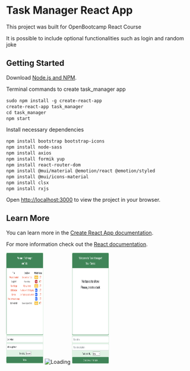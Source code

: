 # Task Manager React App

This project was built for OpenBootcamp React Course

It is possible to include optional functionalities 
such as login and random joke

## Getting Started

Download [Node.js and NPM](https://nodejs.org/en/).

Terminal commands to create task_manager app
```
sudo npm install -g create-react-app
create-react-app task_manager
cd task_manager
npm start
```

Install necessary dependencies
```
npm install bootstrap bootstrap-icons
npm install node-sass
npm install axios
npm install formik yup
npm install react-router-dom
npm install @mui/material @emotion/react @emotion/styled
npm install @mui/icons-material
npm install clsx
npm install rxjs
```

Open [http://localhost:3000](http://localhost:3000) to view the project in your browser.

## Learn More

You can learn more in the [Create React App documentation](https://facebook.github.io/create-react-app/docs/getting-started).

For more information check out the [React documentation](https://reactjs.org/).

<img src="./src/media/pictures/Your tasks.png" alt="Task manager" width="100" height="300">
<img src="./src/media/pictures/Loading" alt="Loading"  width="100" height="300">
<img src="./src/media/pictures/No tasks.png" alt="No tasks"  width="100" height="300">